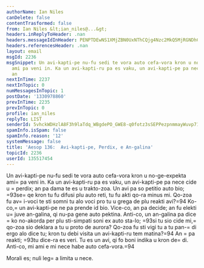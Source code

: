 ```yaml
---
authorName: Ian Niles
canDelete: false
contentTrasformed: false
from: Ian Niles &lt;ian_niles@...&gt;
headers.inReplyToHeader: .nan
headers.messageIdInHeader: PENPTDEwNS1XMjZBN0UxNThCQjg4Nzc2MkQ5MjRGNDhCNTAwQHBoeC5nYmw+
headers.referencesHeader: .nan
layout: email
msgId: 2236
msgSnippet: Un avi-kapti-pe nu-fu sedi te vora auto cefa-vora kron u no-ge-expekta
  ami pa veni in. Ka un avi-kapti-ru pa es vaku, un avi-kapti-pe pa nece cide u perdix;
  an
nextInTime: 2237
nextInTopic: 0
numMessagesInTopic: 1
postDate: '1330978860'
prevInTime: 2235
prevInTopic: 0
profile: ian_niles
replyTo: LIST
senderId: 5vhckWDHzlA8F3h9laTdq_WBgdePO_GWE8-q0fotz3sSEPPezpnmmayWuvp715L1tIv3KVPD8FM5xNRh432JT-O9DDJhxuwk
spamInfo.isSpam: false
spamInfo.reason: '12'
systemMessage: false
title: 'Aesop 136:  Avi-kapti-pe, Perdix, e An-galina'
topicId: 2236
userId: 135517454
---
```



Un avi-kapti-pe nu-fu sedi te vora auto cefa-vora kron u no-ge-expekta ami=
 pa veni in. Ka un avi-kapti-ru pa es vaku, un avi-kapti-pe pa nece cide u =
perdix; an pa dama te es u trakto-zoa. Un avi pa so petitio auto bio; =93se=
qe kron tu fu difusi plu auto reti, tu fu akti qo-ra minus mi. Qo-zoa fu av=
i-voci te sti somni tu alo voci pro tu u grega de plu reakti avi?=94 Ko-co,=
 un avi-kapti-pe ne pa prende id bio. Vice-co, an pa decide; an fu elekti u=
 juve an-galina, qi nu-pa gene auto pektina. Anti-co, un an-galina pa dice =
ko no-akorda per plu sti-simpati soni ex auto sta-lo; =93si tu sio cide mi,=
 qo-zoa sio deklara a tu u proto de aurora? Qo-zoa fu sti vigi tu a tu pan-=
di ergo alo dice tu; kron tu debi visita un avi-kapti-ru tem matina?=94 An =
pa reakti; =93tu dice-ra es veri. Tu es un avi, qi fo boni indika u kron de=
 di. Anti-co, mi ami e mi nece habe auto cefa-vora.=94

Morali es; nuli leg=
a limita u nece.  		 	   		  
